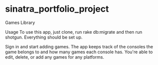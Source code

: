 # sinatra_portfolio_project
Games Library

Usage
To use this app, just clone, run rake db:migrate and then run shotgun. Everything should be set up.

Sign in and start adding games. The app keeps track of the consoles the game belongs to and how many games each console has. You're able to edit, delete, or add any games for any platforms.
